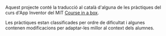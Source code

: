 
Aquest projecte conté la traducció al català d'alguna de les pràctiques del curs d'App Inventor del MIT [Course in a box](http://www.appinventor.org/content/CourseInABox/Intro/courseinabox).

Les pràctiques estan classificades per ordre de dificultat i algunes contenen modificacions per adaptar-les millor al context dels alumnes.
